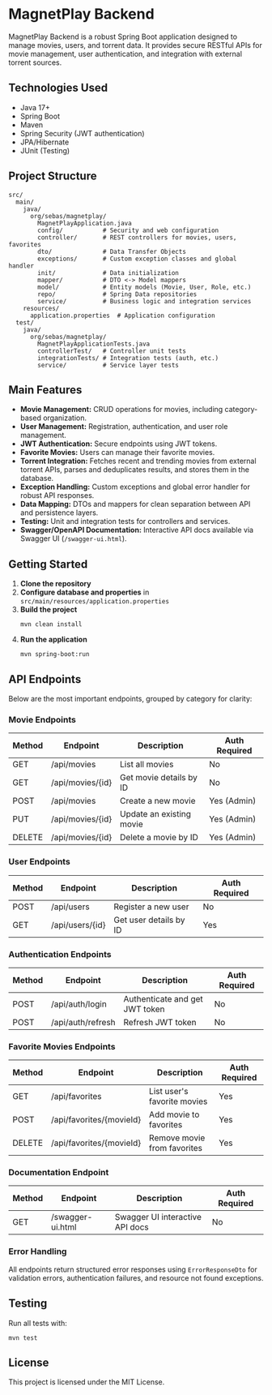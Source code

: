 # MagnetPlay Backend

MagnetPlay Backend is a robust Spring Boot application designed to manage movies, users, and torrent data. It provides secure RESTful APIs for movie management, user authentication, and integration with external torrent sources.

## Technologies Used

- Java 17+
- Spring Boot
- Maven
- Spring Security (JWT authentication)
- JPA/Hibernate
- JUnit (Testing)

## Project Structure

```
src/
  main/
    java/
      org/sebas/magnetplay/
        MagnetPlayApplication.java
        config/           # Security and web configuration
        controller/       # REST controllers for movies, users, favorites
        dto/              # Data Transfer Objects
        exceptions/       # Custom exception classes and global handler
        init/             # Data initialization
        mapper/           # DTO <-> Model mappers
        model/            # Entity models (Movie, User, Role, etc.)
        repo/             # Spring Data repositories
        service/          # Business logic and integration services
    resources/
      application.properties  # Application configuration
  test/
    java/
      org/sebas/magnetplay/
        MagnetPlayApplicationTests.java
        controllerTest/   # Controller unit tests
        integrationTests/ # Integration tests (auth, etc.)
        service/          # Service layer tests
```

## Main Features

- **Movie Management:** CRUD operations for movies, including category-based organization.
- **User Management:** Registration, authentication, and user role management.
- **JWT Authentication:** Secure endpoints using JWT tokens.
- **Favorite Movies:** Users can manage their favorite movies.
- **Torrent Integration:** Fetches recent and trending movies from external torrent APIs, parses and deduplicates results, and stores them in the database.
- **Exception Handling:** Custom exceptions and global error handler for robust API responses.
- **Data Mapping:** DTOs and mappers for clean separation between API and persistence layers.
- **Testing:** Unit and integration tests for controllers and services.
- **Swagger/OpenAPI Documentation:** Interactive API docs available via Swagger UI (`/swagger-ui.html`).

## Getting Started

1. **Clone the repository**
2. **Configure database and properties** in `src/main/resources/application.properties`
3. **Build the project**
   ```
   mvn clean install
   ```
4. **Run the application**
   ```
   mvn spring-boot:run
   ```
## API Endpoints

Below are the most important endpoints, grouped by category for clarity:

### Movie Endpoints
| Method | Endpoint                | Description                       | Auth Required |
|--------|-------------------------|-----------------------------------|--------------|
| GET    | /api/movies             | List all movies                   | No           |
| GET    | /api/movies/{id}        | Get movie details by ID           | No           |
| POST   | /api/movies             | Create a new movie                | Yes (Admin)  |
| PUT    | /api/movies/{id}        | Update an existing movie          | Yes (Admin)  |
| DELETE | /api/movies/{id}        | Delete a movie by ID              | Yes (Admin)  |

### User Endpoints
| Method | Endpoint                | Description                       | Auth Required |
|--------|-------------------------|-----------------------------------|--------------|
| POST   | /api/users              | Register a new user               | No           |
| GET    | /api/users/{id}         | Get user details by ID            | Yes          |

### Authentication Endpoints
| Method | Endpoint                | Description                       | Auth Required |
|--------|-------------------------|-----------------------------------|--------------|
| POST   | /api/auth/login         | Authenticate and get JWT token    | No           |
| POST   | /api/auth/refresh       | Refresh JWT token                 | No           |

### Favorite Movies Endpoints
| Method | Endpoint                        | Description                       | Auth Required |
|--------|----------------------------------|-----------------------------------|--------------|
| GET    | /api/favorites                   | List user's favorite movies        | Yes          |
| POST   | /api/favorites/{movieId}         | Add movie to favorites             | Yes          |
| DELETE | /api/favorites/{movieId}         | Remove movie from favorites        | Yes          |

### Documentation Endpoint
| Method | Endpoint             | Description                       | Auth Required |
|--------|----------------------|-----------------------------------|--------------|
| GET    | /swagger-ui.html     | Swagger UI interactive API docs   | No           |

### Error Handling
All endpoints return structured error responses using `ErrorResponseDto` for validation errors, authentication failures, and resource not found exceptions.

## Testing

Run all tests with:
```
mvn test
```

## License

This project is licensed under the MIT License.
